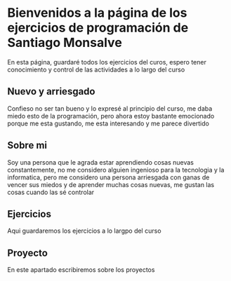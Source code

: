 # Bienvenidos a la página de los ejercicios de programación de Santiago Monsalve 

En esta página, guardaré todos los ejercicios del curos, espero tener conocimiento y control de las actividades a lo largo del curso 

## Nuevo y arriesgado 

Confieso no ser tan bueno y lo expresé al principio del curso, me daba miedo esto de la programación, pero ahora estoy bastante emocionado porque me esta gustando, me esta interesando y me parece divertido 

## Sobre mi 
Soy una persona que le agrada estar aprendiendo cosas nuevas constantemente, no me considero alguien ingenioso para la tecnologia y la informatica, pero me considero una persona arriesgada con ganas de vencer sus miedos y de aprender muchas cosas nuevas, me gustan las cosas cuando las sé controlar 

## Ejercicios 
Aqui guardaremos los ejercicios a lo largpo del curso 

## Proyecto 
En este apartado escribiremos sobre los proyectos 
